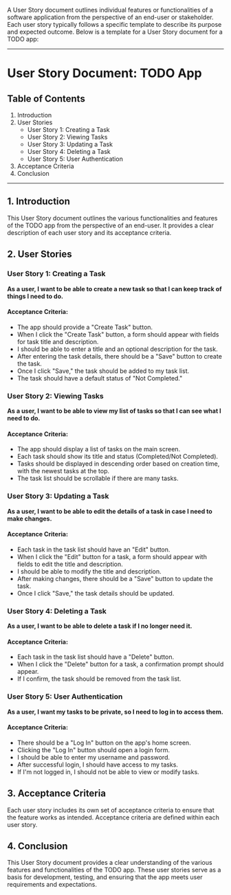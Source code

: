 A User Story document outlines individual features or functionalities of a software application from the perspective of an end-user or stakeholder. Each user story typically follows a specific template to describe its purpose and expected outcome. Below is a template for a User Story document for a TODO app:

---

# User Story Document: TODO App

## Table of Contents

1. Introduction
2. User Stories
   - User Story 1: Creating a Task
   - User Story 2: Viewing Tasks
   - User Story 3: Updating a Task
   - User Story 4: Deleting a Task
   - User Story 5: User Authentication
3. Acceptance Criteria
4. Conclusion

---

## 1. Introduction

This User Story document outlines the various functionalities and features of the TODO app from the perspective of an end-user. It provides a clear description of each user story and its acceptance criteria.

## 2. User Stories

### User Story 1: Creating a Task

**As a user, I want to be able to create a new task so that I can keep track of things I need to do.**

#### Acceptance Criteria:
- The app should provide a "Create Task" button.
- When I click the "Create Task" button, a form should appear with fields for task title and description.
- I should be able to enter a title and an optional description for the task.
- After entering the task details, there should be a "Save" button to create the task.
- Once I click "Save," the task should be added to my task list.
- The task should have a default status of "Not Completed."

### User Story 2: Viewing Tasks

**As a user, I want to be able to view my list of tasks so that I can see what I need to do.**

#### Acceptance Criteria:
- The app should display a list of tasks on the main screen.
- Each task should show its title and status (Completed/Not Completed).
- Tasks should be displayed in descending order based on creation time, with the newest tasks at the top.
- The task list should be scrollable if there are many tasks.

### User Story 3: Updating a Task

**As a user, I want to be able to edit the details of a task in case I need to make changes.**

#### Acceptance Criteria:
- Each task in the task list should have an "Edit" button.
- When I click the "Edit" button for a task, a form should appear with fields to edit the title and description.
- I should be able to modify the title and description.
- After making changes, there should be a "Save" button to update the task.
- Once I click "Save," the task details should be updated.

### User Story 4: Deleting a Task

**As a user, I want to be able to delete a task if I no longer need it.**

#### Acceptance Criteria:
- Each task in the task list should have a "Delete" button.
- When I click the "Delete" button for a task, a confirmation prompt should appear.
- If I confirm, the task should be removed from the task list.

### User Story 5: User Authentication

**As a user, I want my tasks to be private, so I need to log in to access them.**

#### Acceptance Criteria:
- There should be a "Log In" button on the app's home screen.
- Clicking the "Log In" button should open a login form.
- I should be able to enter my username and password.
- After successful login, I should have access to my tasks.
- If I'm not logged in, I should not be able to view or modify tasks.

## 3. Acceptance Criteria

Each user story includes its own set of acceptance criteria to ensure that the feature works as intended. Acceptance criteria are defined within each user story.

## 4. Conclusion

This User Story document provides a clear understanding of the various features and functionalities of the TODO app. These user stories serve as a basis for development, testing, and ensuring that the app meets user requirements and expectations.